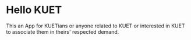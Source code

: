 # Hello KUET

This an App for KUETians or anyone related to KUET or interested in KUET to associate them in theirs' respected demand.  

